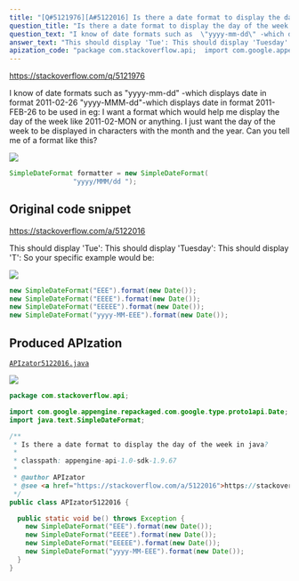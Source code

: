 ```yaml
---
title: "[Q#5121976][A#5122016] Is there a date format to display the day of the week in java?"
question_title: "Is there a date format to display the day of the week in java?"
question_text: "I know of date formats such as  \"yyyy-mm-dd\" -which displays date in format 2011-02-26 \"yyyy-MMM-dd\"-which displays date in format 2011-FEB-26 to be used in eg: I want a format which would help me display the day of the week like 2011-02-MON or anything.  I just want the day of the week to be displayed in characters with the month and the year.  Can you tell me of a format like this?"
answer_text: "This should display 'Tue': This should display 'Tuesday': This should display 'T': So your specific example would be:"
apization_code: "package com.stackoverflow.api;  import com.google.appengine.repackaged.com.google.type.proto1api.Date; import java.text.SimpleDateFormat;  /**  * Is there a date format to display the day of the week in java?  *  * classpath: appengine-api-1.0-sdk-1.9.67  *  * @author APIzator  * @see <a href=\"https://stackoverflow.com/a/5122016\">https://stackoverflow.com/a/5122016</a>  */ public class APIzator5122016 {    public static void be() throws Exception {     new SimpleDateFormat(\"EEE\").format(new Date());     new SimpleDateFormat(\"EEEE\").format(new Date());     new SimpleDateFormat(\"EEEEE\").format(new Date());     new SimpleDateFormat(\"yyyy-MM-EEE\").format(new Date());   } }"
---
```


https://stackoverflow.com/q/5121976

I know of date formats such as 
&quot;yyyy-mm-dd&quot; -which displays date in format 2011-02-26
&quot;yyyy-MMM-dd&quot;-which displays date in format 2011-FEB-26
to be used in eg:
I want a format which would help me display the day of the week like 2011-02-MON or anything.  I just want the day of the week to be displayed in characters with the month and the year.  Can you tell me of a format like this?


<div class="code-logo"><img src="/stackoverflow.png" /></div>

```java
SimpleDateFormat formatter = new SimpleDateFormat(
                "yyyy/MMM/dd ");
```


## Original code snippet

https://stackoverflow.com/a/5122016

This should display &#x27;Tue&#x27;:
This should display &#x27;Tuesday&#x27;:
This should display &#x27;T&#x27;:
So your specific example would be:

<div class="code-logo"><img src="/stackoverflow.png" /></div>

```java
new SimpleDateFormat("EEE").format(new Date());
new SimpleDateFormat("EEEE").format(new Date());
new SimpleDateFormat("EEEEE").format(new Date());
new SimpleDateFormat("yyyy-MM-EEE").format(new Date());
```

## Produced APIzation

[`APIzator5122016.java`](https://github.com/pasqualesalza/apization/raw/main/data/search/APIzator5122016.java)

<div class="code-logo"><img src="/apizator.png" /></div>

```java
package com.stackoverflow.api;

import com.google.appengine.repackaged.com.google.type.proto1api.Date;
import java.text.SimpleDateFormat;

/**
 * Is there a date format to display the day of the week in java?
 *
 * classpath: appengine-api-1.0-sdk-1.9.67
 *
 * @author APIzator
 * @see <a href="https://stackoverflow.com/a/5122016">https://stackoverflow.com/a/5122016</a>
 */
public class APIzator5122016 {

  public static void be() throws Exception {
    new SimpleDateFormat("EEE").format(new Date());
    new SimpleDateFormat("EEEE").format(new Date());
    new SimpleDateFormat("EEEEE").format(new Date());
    new SimpleDateFormat("yyyy-MM-EEE").format(new Date());
  }
}

```